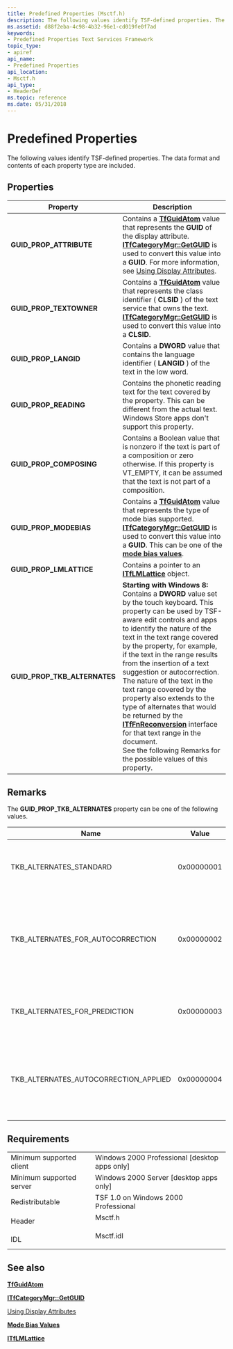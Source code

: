 ```yaml
---
title: Predefined Properties (Msctf.h)
description: The following values identify TSF-defined properties. The data format and contents of each property type are included.
ms.assetid: d88f2eba-4c98-4b32-96e1-cd019fe0f7ad
keywords:
- Predefined Properties Text Services Framework
topic_type:
- apiref
api_name:
- Predefined Properties
api_location:
- Msctf.h
api_type:
- HeaderDef
ms.topic: reference
ms.date: 05/31/2018
---
```


# Predefined Properties

The following values identify TSF-defined properties. The data format and contents of each property type are included.

## Properties



| Property                        | Description                                                                                                                                                                                                                                                                                                                                                                                                                                                                                                                                                                                                                                                                       |
|---------------------------------|-----------------------------------------------------------------------------------------------------------------------------------------------------------------------------------------------------------------------------------------------------------------------------------------------------------------------------------------------------------------------------------------------------------------------------------------------------------------------------------------------------------------------------------------------------------------------------------------------------------------------------------------------------------------------------------|
| **GUID\_PROP\_ATTRIBUTE**       | Contains a [**TfGuidAtom**](tfguidatom.md) value that represents the **GUID** of the display attribute. [**ITfCategoryMgr::GetGUID**](/windows/desktop/api/Msctf/nf-msctf-itfcategorymgr-getguid) is used to convert this value into a **GUID**. For more information, see [Using Display Attributes](using-display-attributes.md).                                                                                                                                                                                                                                                                                                                                                                             |
| **GUID\_PROP\_TEXTOWNER**       | Contains a [**TfGuidAtom**](tfguidatom.md) value that represents the class identifier ( **CLSID** ) of the text service that owns the text. [**ITfCategoryMgr::GetGUID**](/windows/desktop/api/Msctf/nf-msctf-itfcategorymgr-getguid) is used to convert this value into a **CLSID**.                                                                                                                                                                                                                                                                                                                                                                                                                            |
| **GUID\_PROP\_LANGID**          | Contains a **DWORD** value that contains the language identifier ( **LANGID** ) of the text in the low word.                                                                                                                                                                                                                                                                                                                                                                                                                                                                                                                                                                      |
| **GUID\_PROP\_READING**         | Contains the phonetic reading text for the text covered by the property. This can be different from the actual text. Windows Store apps don't support this property.                                                                                                                                                                                                                                                                                                                                                                                                                                                                                                              |
| **GUID\_PROP\_COMPOSING**       | Contains a Boolean value that is nonzero if the text is part of a composition or zero otherwise. If this property is VT\_EMPTY, it can be assumed that the text is not part of a composition.                                                                                                                                                                                                                                                                                                                                                                                                                                                                                     |
| **GUID\_PROP\_MODEBIAS**        | Contains a [**TfGuidAtom**](tfguidatom.md) value that represents the type of mode bias supported. [**ITfCategoryMgr::GetGUID**](/windows/desktop/api/Msctf/nf-msctf-itfcategorymgr-getguid) is used to convert this value into a **GUID**. This can be one of the [**mode bias values**](mode-bias-values.md).                                                                                                                                                                                                                                                                                                                                                                                                  |
| **GUID\_PROP\_LMLATTICE**       | Contains a pointer to an [**ITfLMLattice**](/windows/desktop/api/Ctffunc/nn-ctffunc-itflmlattice) object.                                                                                                                                                                                                                                                                                                                                                                                                                                                                                                                                                                                                             |
| **GUID\_PROP\_TKB\_ALTERNATES** | **Starting with Windows 8:** Contains a **DWORD** value set by the touch keyboard. This property can be used by TSF-aware edit controls and apps to identify the nature of the text in the text range covered by the property, for example, if the text in the range results from the insertion of a text suggestion or autocorrection. <br/> The nature of the text in the text range covered by the property also extends to the type of alternates that would be returned by the [**ITfFnReconversion**](/windows/desktop/api/Ctffunc/nn-ctffunc-itffnreconversion) interface for that text range in the document.<br/> See the following Remarks for the possible values of this property.<br/> |



 

## Remarks

The **GUID\_PROP\_TKB\_ALTERNATES** property can be one of the following values.



| Name                                     | Value      | Description                                                                                                                                                                                                                                                                                                                                                                                                                                       |
|------------------------------------------|------------|---------------------------------------------------------------------------------------------------------------------------------------------------------------------------------------------------------------------------------------------------------------------------------------------------------------------------------------------------------------------------------------------------------------------------------------------------|
| TKB\_ALTERNATES\_STANDARD                | 0x00000001 | Indicates that the touch keyboard has generated a list of possible alternate words for the text in the range covered by the property, and that neither the text range nor the alternates are an autocorrection or a text suggestion.                                                                                                                                                                                                              |
| TKB\_ALTERNATES\_FOR\_AUTOCORRECTION     | 0x00000002 | Indicates that the touch keyboard has generated an alternate word which should automatically replace the text in the text range covered by the property.<br/> The touch keyboard will not apply the autocorrection without being instructed to do so by the edit control or app. The reconversion interface ([**ITfFnReconversion**](/windows/desktop/api/Ctffunc/nn-ctffunc-itffnreconversion)) should be used to apply the correction to the text in the document.<br/> |
| TKB\_ALTERNATES\_FOR\_PREDICTION         | 0x00000003 | Indicates that the text range covered by the property is a text suggestion that has been generated by the touch keyboard and inserted into the document by the user.<br/> Additional alternate predictions can also be stored as a property in the document.<br/>                                                                                                                                                                     |
| TKB\_ALTERNATES\_AUTOCORRECTION\_APPLIED | 0x00000004 | Indicates that the text range covered by the property is an autocorrection provided by the touch keyboard and applied via the [**ITfFnReconversion**](/windows/desktop/api/Ctffunc/nn-ctffunc-itffnreconversion) interface.<br/> This value can be used by edit controls or apps, with TKB\_ALTERNATES\_FOR\_AUTOCORRECTION, to prevent the repeated application of an autocorrection.<br/>                                                                               |



 

## Requirements



|                                     |                                                                                      |
|-------------------------------------|--------------------------------------------------------------------------------------|
| Minimum supported client<br/> | Windows 2000 Professional \[desktop apps only\]<br/>                           |
| Minimum supported server<br/> | Windows 2000 Server \[desktop apps only\]<br/>                                 |
| Redistributable<br/>          | TSF 1.0 on Windows 2000 Professional<br/>                                      |
| Header<br/>                   | <dl> <dt>Msctf.h</dt> </dl>   |
| IDL<br/>                      | <dl> <dt>Msctf.idl</dt> </dl> |



## See also

<dl> <dt>

[**TfGuidAtom**](tfguidatom.md)
</dt> <dt>

[**ITfCategoryMgr::GetGUID**](/windows/desktop/api/Msctf/nf-msctf-itfcategorymgr-getguid)
</dt> <dt>

[Using Display Attributes](using-display-attributes.md)
</dt> <dt>

[**Mode Bias Values**](mode-bias-values.md)
</dt> <dt>

[**ITfLMLattice**](/windows/desktop/api/Ctffunc/nn-ctffunc-itflmlattice)
</dt> </dl>

 

 





